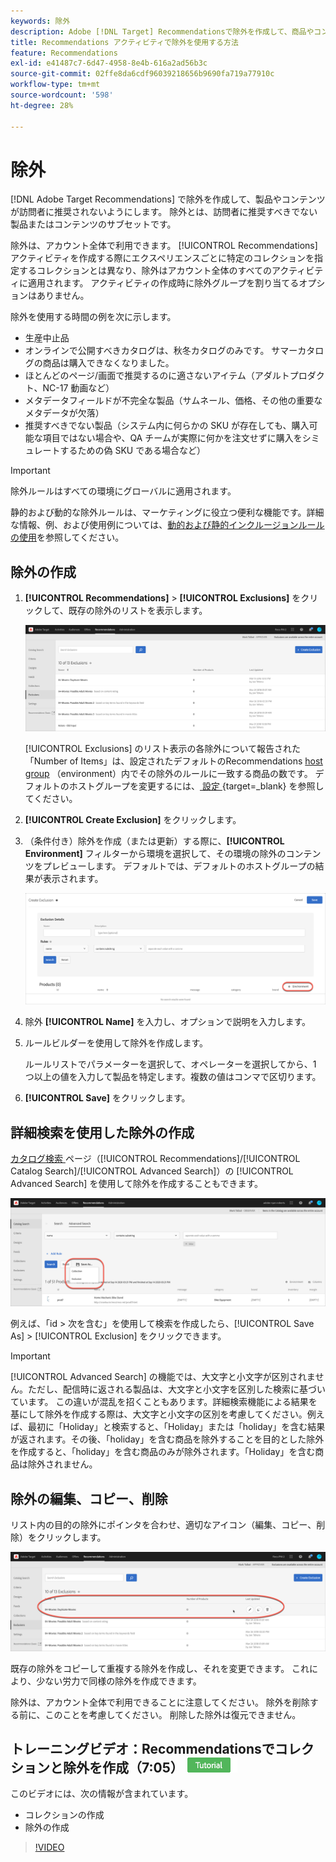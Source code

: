 ```yaml
---
keywords: 除外
description: Adobe [!DNL Target] Recommendationsで除外を作成して、商品やコンテンツが訪問者にレコメンデーションされないようにする方法を説明します。
title: Recommendations アクティビティで除外を使用する方法
feature: Recommendations
exl-id: e41487c7-6d47-4958-8e4b-616a2ad56b3c
source-git-commit: 02ffe8da6cdf96039218656b9690fa719a77910c
workflow-type: tm+mt
source-wordcount: '598'
ht-degree: 28%

---
```


# 除外

[!DNL Adobe Target Recommendations] で除外を作成して、製品やコンテンツが訪問者に推奨されないようにします。 除外とは、訪問者に推奨すべきでない製品またはコンテンツのサブセットです。

除外は、アカウント全体で利用できます。 [!UICONTROL Recommendations] アクティビティを作成する際にエクスペリエンスごとに特定のコレクションを指定するコレクションとは異なり、除外はアカウント全体のすべてのアクティビティに適用されます。 アクティビティの作成時に除外グループを割り当てるオプションはありません。

除外を使用する時間の例を次に示します。

* 生産中止品
* オンラインで公開すべきカタログは、秋冬カタログのみです。 サマーカタログの商品は購入できなくなりました。
* ほとんどのページ/画面で推奨するのに適さないアイテム（アダルトプロダクト、NC-17 動画など）
* メタデータフィールドが不完全な製品（サムネール、価格、その他の重要なメタデータが欠落）
* 推奨すべきでない製品（システム内に何らかの SKU が存在しても、購入可能な項目ではない場合や、QA チームが実際に何かを注文せずに購入をシミュレートするための偽 SKU である場合など）

>[!IMPORTANT]
>
>除外ルールはすべての環境にグローバルに適用されます。
>
>静的および動的な除外ルールは、マーケティングに役立つ便利な機能です。詳細な情報、例、および使用例については、[動的および静的インクルージョンルールの使用](/help/main/c-recommendations/c-algorithms/use-dynamic-and-static-inclusion-rules.md#concept_4CB5C0FA705D4E449BD0B37B3D987F9F)を参照してください。

## 除外の作成

1. **[!UICONTROL Recommendations]** > **[!UICONTROL Exclusions]** をクリックして、既存の除外のリストを表示します。

   ![exclusions_list image](assets/exclusions_list.png)

   [!UICONTROL Exclusions] のリスト表示の各除外について報告された「Number of Items」は、設定されたデフォルトのRecommendations [host group](/help/main/administrating-target/hosts.md) （environment）内でその除外のルールに一致する商品の数です。 デフォルトのホストグループを変更するには、[ 設定 ](https://experienceleague.adobe.com/docs/target-dev/developer/recommendations.html?lang=ja){target=_blank} を参照してください。

1. **[!UICONTROL Create Exclusion]** をクリックします。

1. （条件付き）除外を作成（または更新）する際に、**[!UICONTROL Environment]** フィルターから環境を選択して、その環境の除外のコンテンツをプレビューします。 デフォルトでは、デフォルトのホストグループの結果が表示されます。

   ![除外を作成](/help/main/c-recommendations/c-products/assets/CreateExclusion.png)

1. 除外 **[!UICONTROL Name]** を入力し、オプションで説明を入力します。

1. ルールビルダーを使用して除外を作成します。

   ルールリストでパラメーターを選択して、オペレーターを選択してから、1 つ以上の値を入力して製品を特定します。複数の値はコンマで区切ります。

1. **[!UICONTROL Save]** をクリックします。

## 詳細検索を使用した除外の作成

[ カタログ検索 ](/help/main/c-recommendations/c-products/catalog-search.md#save-as) ページ（[!UICONTROL Recommendations]/[!UICONTROL Catalog Search]/[!UICONTROL Advanced Search]）の [!UICONTROL Advanced Search] を使用して除外を作成することもできます。

![ 名前を付けて保存ダイアログ ](/help/main/c-recommendations/c-products/assets/save-as.png)

例えば、「id > 次を含む」を使用して検索を作成したら、[!UICONTROL Save As] > [!UICONTROL Exclusion] をクリックできます。

>[!IMPORTANT]
>
>[!UICONTROL Advanced Search] の機能では、大文字と小文字が区別されません。ただし、配信時に返される製品は、大文字と小文字を区別した検索に基づいています。 この違いが混乱を招くこともあります。詳細検索機能による結果を基にして除外を作成する際は、大文字と小文字の区別を考慮してください。例えば、最初に「Holiday」と検索すると、「Holiday」または「holiday」を含む結果が返されます。その後、「holiday」を含む商品を除外することを目的とした除外を作成すると、「holiday」を含む商品のみが除外されます。「Holiday」を含む商品は除外されません。

## 除外の編集、コピー、削除

リスト内の目的の除外にポインタを合わせ、適切なアイコン（編集、コピー、削除）をクリックします。

![ 除外に対するホバーアイコン ](/help/main/c-recommendations/c-products/assets/hover-exclusions.png)

既存の除外をコピーして重複する除外を作成し、それを変更できます。 これにより、少ない労力で同様の除外を作成できます。

除外は、アカウント全体で利用できることに注意してください。 除外を削除する前に、このことを考慮してください。 削除した除外は復元できません。

## トレーニングビデオ：Recommendationsでコレクションと除外を作成（7:05） ![ チュートリアルバッジ ](/help/main/assets/tutorial.png)

このビデオには、次の情報が含まれています。

* コレクションの作成
* 除外の作成

>[!VIDEO](https://video.tv.adobe.com/v/27689)
